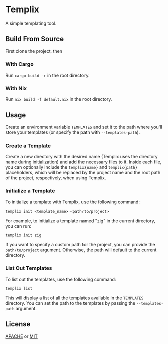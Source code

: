 # Templix

A simple templating tool.

## Build From Source

First clone the project, then

### With Cargo

Run `cargo build -r` in the root directory.

### With Nix

Run `nix build -f default.nix` in the root directory.

## Usage

Create an environment variable `TEMPLATES` and set it to the path where you'll store your templates (or specify the path with `--templates-path`).

### Create a Template

Create a new directory with the desired name (Templix uses the directory name during initialization) and add the necessary files to it. Inside each file, you can optionally include the `templix{name}` and `templix{path}` placeholders, which will be replaced by the project name and the root path of the project, respectively, when using Templix.

### Initialize a Template

To initialize a template with Templix, use the following command:

```
templix init <template_name> <path/to/project>
```

For example, to initialize a template named "zig" in the current directory, you can run:

```
templix init zig
```

If you want to specify a custom path for the project, you can provide the `path/to/project` argument. Otherwise, the path will default to the current directory.

### List Out Templates

To list out the templates, use the following command:

```
templix list
```

This will display a list of all the templates available in the `TEMPLATES` directory. You can set the path to the templates by passing the `--templates-path` argument.


## License
[APACHE](https://www.github.com/jmstevers/templix/LICENSE-APACHE) or
[MIT](https://www.github.com/jmstevers/templix/LICENSE-MIT)